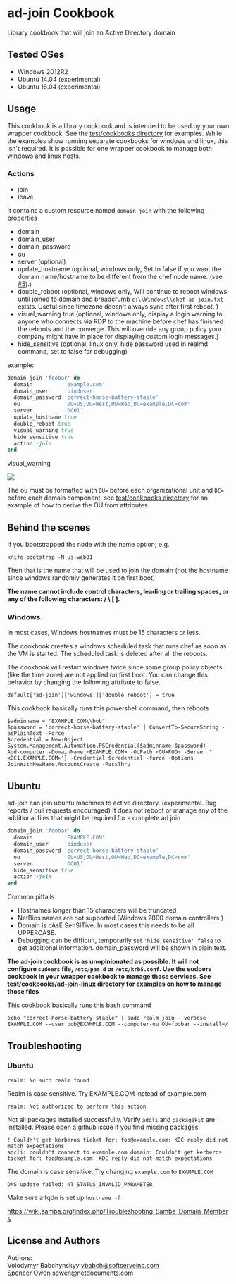ad-join Cookbook
============================

Library cookbook that will join an Active Directory domain


## Tested OSes

- Windows 2012R2  
- Ubuntu 14.04 (experimental)
- Ubuntu 16.04 (experimental)


## Usage

This cookbook is a library cookbook and is intended to be used by your own wrapper cookbook. See the [test/cookbooks directory](./test/cookbooks) for examples.
While the examples show running separate cookbooks for windows and linux, this isn't required. It is possible for one wrapper cookbook to manage both windows and linux hosts.


### Actions

- join
- leave

It contains a custom resource named `domain_join` with the following properties

- domain
- domain_user
- domain_password
- ou
- server (optional)
- update_hostname (optional, windows only, Set to false if you want the domain name/hostname to be different from the chef node name. (see [#5](https://github.com/NetDocuments/ad-join-cookbook/issues/5)).)
- double_reboot (optional, windows only, Will continue to reboot windows until joined to domain and breadcrumb `c:\\Windows\\chef-ad-join.txt` exists. Useful since timezone doesn't always sync after first reboot. )
- visual_warning true (optional, windows only, display a login warning to anyone who connects via RDP to the machine before chef has finished the reboots and the converge. This will override any group policy your company might have in place for displaying custom login messages.)
- hide_sensitive (optional, linux only, hide password used in realmd command, set to false for debugging)

example:  

```ruby
domain_join 'foobar' do
  domain          'example.com'
  domain_user     'binduser'
  domain_password 'correct-horse-battery-staple'
  ou              'OU=US,OU=West,OU=Web,DC=example,DC=com'
  server          'DC01'
  update_hostname true
  double_reboot true
  visual_warning true
  hide_sensitive true
  action :join
end
```

visual_warning

![](http://cl.ly/3l1I1n3X0q1G/Screenshot%202016-01-21%2012.49.45.png)


The ou must be formatted with `OU=` before each organizational unit and `DC=` before each domain component. see [test/cookbooks directory](./test/cookbooks) for an example of how to derive the OU from attributes.


## Behind the scenes

If you bootstrapped the node with the name option; e.g.

    knife bootstrap -N us-web01

Then that is the name that will be used to join the domain (not the hostname since windows randomly generates it on first boot)

**The name cannot include control characters, leading or trailing spaces, or any of the following characters: / \\ [ ].**

### Windows


In most cases, Windows hostnames must be 15 characters or less.

The cookbook creates a windows scheduled task that runs chef as soon as the VM is started. The scheduled task is deleted after all the reboots.

The cookbook will restart windows twice since some group policy objects (like the time zone) are not applied on first boot. You can change this behavior by changing the following attribute to false.

    default['ad-join']['windows']['double_reboot'] = true  

This cookbook basically runs this powershell command, then reboots

    $adminname = "EXAMPLE.COM\\bob"
    $password = 'correct-horse-battery-staple' | ConvertTo-SecureString -asPlainText -Force
    $credential = New-Object System.Management.Automation.PSCredential($adminname,$password)
    Add-computer -DomainName <EXAMPLE.COM> -OUPath <OU=FOO> -Server "<DC1.EXAMPLE.COM>'} -Credential $credential -force -Options JoinWithNewName,AccountCreate -PassThru


## Ubuntu

ad-join can join ubuntu machines to active directory. (experimental. Bug reports / pull requests encouraged)
It does not reboot or manage any of the additional files that might be required for a complete ad join

```ruby
domain_join 'foobar' do
  domain          'EXAMPLE.COM'
  domain_user     'binduser'
  domain_password 'correct-horse-battery-staple'
  ou              'OU=US,OU=West,OU=Web,DC=example,DC=com'
  server          'DC01'
  hide_sensitive true
  action :join
end
```

Common pitfalls

- Hostnames longer than 15 characters will be truncated
- NetBios names are not supported (Windows 2000 domain controllers )
- Domain is cAsE SenSITive. In most cases this needs to be all UPPERCASE.
- Debugging can be difficult, temporarily set `'hide_sensitive' false` to get additional information. domain_password will be shown in plain text.

**The ad-join cookbook is as unopinionated as possible. It will not configure `sudoers` file, `/etc/pam.d` or `/etc/krb5.conf`. Use the sudoers cookbook in your wrapper cookbook to manage those services. See [test/cookbooks/ad-join-linux directory](./test/cookbooks/ad-join-linux) for examples on how to manage those files**

This cookbook basically runs this bash command

    echo "correct-horse-battery-staple" | sudo realm join --verbose EXAMPLE.COM --user bob@EXAMPLE.COM --computer-ou OU=foobar --install=/


## Troubleshooting

### Ubuntu


```
realm: No such realm found
```

Realm is case sensitive. Try EXAMPLE.COM instead of example.com

```
realm: Not authorized to perform this action
```

Not all packages installed successfully. Verify `adcli` and `packagekit` are installed. Please open a github issue if you find missing packages.

```
! Couldn't get kerberos ticket for: foo@example.com: KDC reply did not match expectations
adcli: couldn't connect to example.com domain: Couldn't get kerberos ticket for: foo@example.com: KDC reply did not match expectations
```

The domain is case sensitive. Try changing `example.com` to `EXAMPLE.COM`

```
DNS update failed: NT_STATUS_INVALID_PARAMETER
```

Make sure a fqdn is set up `hostname -f`

https://wiki.samba.org/index.php/Troubleshooting_Samba_Domain_Members

License and Authors
-------------------
Authors:  
Volodymyr Babchynskyy vbabch@softserveinc.com  
Spencer Owen sowen@netdocuments.com  
